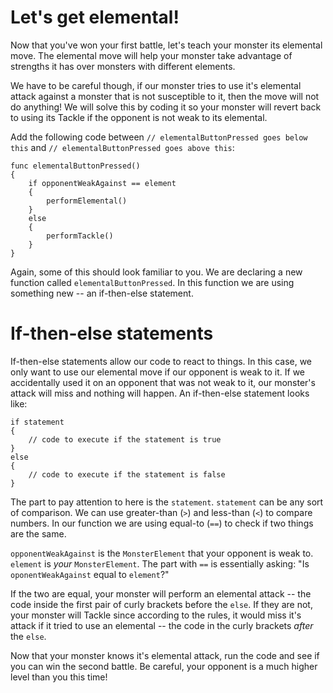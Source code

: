 Let's get elemental!
====================
Now that you've won your first battle, let's teach your monster its elemental move. The elemental move will help your monster take advantage of strengths it has over monsters with different elements. 

We have to be careful though, if our monster tries to use it's elemental attack against a monster that is not susceptible to it, then the move will not do anything! We will solve this by coding it so your monster will revert back to using its Tackle if the opponent is not weak to its elemental.

Add the following code between ```// elementalButtonPressed goes below this``` and ```// elementalButtonPressed goes above this```:

	func elementalButtonPressed()
	{
    	if opponentWeakAgainst == element
    	{
    		performElemental()
    	}
    	else
    	{
    		performTackle()
    	}
	}

Again, some of this should look familiar to you. We are declaring a new function called ```elementalButtonPressed```. In this function we are using something new -- an if-then-else statement.

If-then-else statements
=======================
If-then-else statements allow our code to react to things. In this case, we only want to use our elemental move if our opponent is weak to it. If we accidentally used it on an opponent that was not weak to it, our monster's attack will miss and nothing will happen. An if-then-else statement looks like:

	if statement
	{
		// code to execute if the statement is true
	}
	else
	{
		// code to execute if the statement is false
	}

The part to pay attention to here is the ```statement```. ```statement``` can be any sort of comparison. We can use greater-than (```>```) and less-than (```<```) to compare numbers. In our function we are using equal-to (```==```) to check if two things are the same. 

```opponentWeakAgainst``` is the ```MonsterElement``` that your opponent is weak to. ```element``` is *your* ```MonsterElement```. The part with ```==``` is essentially asking: "Is ```oponentWeakAgainst``` equal to ```element```?"

If the two are equal, your monster will perform an elemental attack --  the code inside the first pair of curly brackets before the ```else```. If they are not, your monster will Tackle since according to the rules, it would miss it's attack if it tried to use an elemental -- the code in the curly brackets *after* the ```else```.

Now that your monster knows it's elemental attack, run the code and see if you can win the second battle. Be careful, your opponent is a much higher level than you this time!
